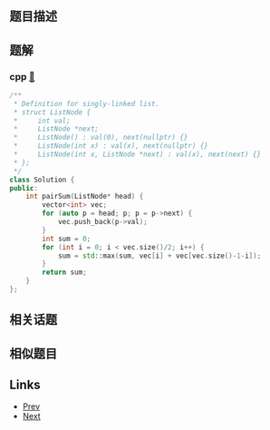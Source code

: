 
# [](https://leetcode-cn.com/problems/maximum-twin-sum-of-a-linked-list)

## 题目描述



## 题解

### cpp [🔗](maximum-twin-sum-of-a-linked-list.cpp) 
```cpp
/**
 * Definition for singly-linked list.
 * struct ListNode {
 *     int val;
 *     ListNode *next;
 *     ListNode() : val(0), next(nullptr) {}
 *     ListNode(int x) : val(x), next(nullptr) {}
 *     ListNode(int x, ListNode *next) : val(x), next(next) {}
 * };
 */
class Solution {
public:
    int pairSum(ListNode* head) {
        vector<int> vec;
        for (auto p = head; p; p = p->next) {
            vec.push_back(p->val);
        }
        int sum = 0;
        for (int i = 0; i < vec.size()/2; i++) {
            sum = std::max(sum, vec[i] + vec[vec.size()-1-i]);
        }
        return sum;
    }
};
```


## 相关话题



## 相似题目



## Links

- [Prev](../delete-the-middle-node-of-a-linked-list/README.md) 
- [Next](../count-elements-with-strictly-smaller-and-greater-elements/README.md) 

